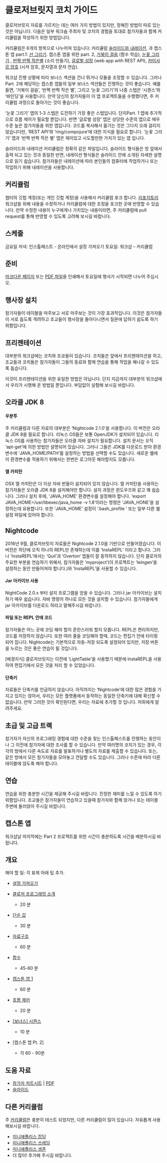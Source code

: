 클로저브릿지 코치 가이드
=============================

클로저브릿지 자료를 가르치는 데는 여러 가지 방법이 있지만, 정해진 방법이 따로 있는 것은 아닙니다. 다음은 일부 워크숍 주최자 및 코치의 경험을 토대로 참가자들과 함께 커리큘럼을 작성하기 위한 방법입니다.

커리큘럼은 6개의 항목으로 나누어져 있습니다: 커리큘럼
[슬라이드와 내레이션](http://clojurebridge.github.io/curriculum),
과 캡스톤 앱 part.1:
[선 그리기](https://github.com/ClojureBridgeSeoul/drawing/blob/korean/curriculum/first-program.md).
캡스톤 앱을 위한 part. 2,
[거북이 걸음](https://github.com/ClojureBridgeSeoul/welcometoclojurebridge/blob/master/outline/TURTLE-SAMPLES.md)
(함수 학습),
[눈꽃 그리기](https://github.com/ClojureBridgeSeoul/drawing/blob/korean/curriculum/create-something.md)
,
[반짝 반짝 작은별](https://github.com/ClojureBridge/tones/blob/master/curriculum/01-piano-chords.md) (소리 만들기),
[글로벌 성장](https://github.com/ClojureBridge/global-growth)  (web app with REST API),
[카이사르 암호](http://clojurebridge.github.io/community-docs/docs/exercises/caesar-cipher/)
(시저 암호, 문자열과 문자 연습).

워크샵 진행 상황에 따라 보너스 섹션을 건너 뛰거나 모듈을 조정할 수 있습니다. 그러나 Part. 2에 해당하는 캡스톤 앱들의 일부 보너스 섹션들은 진행하는 것이 좋습니다. 예를 들면, ‘거북이 걸음’, ‘반짝 반짝 작은 별’, 그리고 ‘눈꽃 그리기’의 나중 스텝은 ‘시퀀스’와 ‘바인딩'을 사용합니다. 만약 당신의 참가자들이 이 앱 프로젝트들을 수행했다면, 주 커리큘럼 과정으로 돌아가는 것이 좋습니다.

‘눈꽃 그리기’ 앱의 1-3 스텝은 도전하기 가장 좋은 스텝입니다. 단지Part. 1 앱에 추가적으로 흐름 제어가 필요할 뿐입니다. 반면 ‘글로벌 성장’ 앱은 상당한 수준의 앱으로 매우 수준 높은 참가자들을 위한 앱입니다. 코드를 복사해서 옮기는 것은 그다지 오래 걸리지 않습니다만, ‘REST API’와 ‘ring/compojure’에 대한 지식을 필요로 합니다. ‘눈꽃 그리기’ 앱과 ‘반짝 반짝 작은 별’ 앱은 재미있고 시도할만한 가치가 있는 앱 입니다.

슬라이드와 내레이션 커리큘럼은 정확히 같은 파일입니다. 슬라이드 형식들은 방 앞에서 출력 되고 있는 것과 동일한 반면, 내레이션 형식들은 슬라이드 안에 소개된 자세한 설명으로 읽기 쉽습니다. 참가자들은 내레이션에 따라 본인들의 컴퓨터에 작업하거나 또는 작업하기 위해 내레이션을 사용합니다.

커리큘럼
----------
챕터의 깃헙 계정(또는 개인 깃헙 계정)을 사용해서 커리큘럼 포크 합니다. [리포지토리](https://github.com/ClojureBridge/curriculum) 워크샵을 위해 내용을 수정하거나 커리큘럼에 대한 조정을 포크한 곳에 반영할 수 있습니다. 만약 수정한 내용이 누구에게나 가치있는 내용이라면, 주 커리큘럼에 pull request를 통해 반영할 수 있도록 고려해 보시길 바랍니다.

스케줄
--------
금요일 저녁: 인스톨페스트 - 온라인에서 설정 가져오기
토요일: 워크샵 – 커리큘럼

준비
-----------
[마크다운 페이지](outline/cheatsheet.md) 또는 [PDF 파일](ClojurebridgeCheatsheet-v2.pdf)을 인쇄해서 토요일에 행사가 시작되면 나누어 주십시오.

행사장 설치
----------
참가자들이 테이블을 마주보고 서로 마주보는 것이 가장 효과적입니다. 이것은 참가자들이 서로 돕도록 격려하고 조교들이 행사장을 돌아다니면서 질문에 답하기 쉽도록 하기 위함입니다.

프리젠테이션
----------------------------
대부분의 워크샵에는 코치와 조쿄들이 있습니다. 코치들은 앞에서 프리젠테이션을 하고, 조교들과 코치들은 참가자들이 그들의 동료와 함께 연습을 통해 작업을 해나갈 수 있도록 돕습니다.

이것이 프리젠테이션을 위한 유일한 방법은 아닙니다. 단지 지금까지 대부분의 워크샵에서 우리가 시행해 온 방법일 뿐입니다. 부담없이 실험해 보시길 바랍니다.


오라클 JDK 8
-------------

#### 우분투
주 커리큘럼과 다른 자료의 대부분은 ‘Nightcode 2.1.0’을 사용합니다. 이 버전은 오라클 JDK 8을 필요로 합니다. 리눅스 OS들은 보통 OpenJDK가 설치되어 있습니다. 리눅스 OS를 사용하는 참가자들은 오라클 자바 설치가 필요합니다. 설치 문서는 오직 ‘apt-get’에 의한 방법만 설명되어 있습니다. 그러나 그들은 JDK를 다운로드 받아 환경변수에 ‘JAVA_HOME/PATH’를 설정하는 방법을 선택할 수도 있습니다. 새로운 쉘에 이 환경변수를 적용하기 위해서는 한번은 로그아웃 해야할지도 모릅니다.

#### 엘 카피탄
OSX 엘 카피탄은 더 이상 자바 번들이 설치되어 있지 않습니다. 엘 카피탄을 사용하는 참가자들은 오라클 JDK 8을 설치해야만 합니다. 설치 과정은 윈도우즈와 같고 꽤 쉽습니다. 그러나 설치 후에, ‘JAVA_HOME’ 환경변수를 설정해야 합니다. ‘export JAVA_HOME=/usr/libexec/java_home -v 1.8’이라는 명령은 ‘JAVA_HONE’을 설정하는데 유용합니다. 또한 ‘JAVA_HOME’ 설정이 ‘.bash_profile ‘ 또는 일부 다른 쉘 설정 파일에 있어야 합니다.


Nightcode
---------

2016년 9월, 클로저브릿지 자료들은 Nightcode 2.1.0을 기반으로 만들어졌습니다. 이 버전은 하단에 오직 하나의 REPL만 존재하는데 이를 ‘InstaREPL’ 이라고 합니다. 그러나 ‘InstaREPL’에서는 ‘Quil’과 ‘Overton’ 앱들이 잘 동작하지 않습니다. 단지 클로저의 주요한 부분을 연습하기 위해서, 참가자들은 ‘myproject’(이 프로젝트는 ‘leingen’을 설정하는 동안 만들어져야 합니다.)와 ‘InstaREPL’을 사용할 수 있습니다.

#### Jar 아카이브 사용

NightCode 2.0.x 부터 설치 프로그램을 얻을 수 있습니다. 그러나 jar 아카이브는 설치하기 매우 쉽습니다. 자바 명령어 하나로 모든 것을 설치할 수 있습니다. 참가자들에게 jar 아카이브를 다운로드 하라고 말해주시길 바랍니다.

#### 파일 또는 REPL 안에 코드

참가자들은 어느 곳에 코딩 해야 할지 혼란스러워 할지 모릅니다.  REPL은 편리하지만, 코드를 저장하지 않습니다. 또한 여러 줄을 코딩해야 할때, 코드는 편집기 안에 타이핑 되어 집니다.  Nightcode는 기본적으로 자동-저장 되도록 설정되어 있지만, 저장 버튼을 누르는 것은 좋은 연습이 될 것입니다.

[배경지식] 클로저브릿지는 이전에 ‘LightTable’을 사용했기 때문에 InstaREPL을 사용하여 편집기에서 모든 것을 처리 할 수 있었습니다.

#### 단축키

자료들은 단축키를 언급하지 않습니다. 아직까지는 ‘Nightcode’에 대한 많은 경험을 가지고 있지는 않아서, 우리는 모든 플랫폼에서 동작하는 동일한 단축키에 대해 확신할 수 없습니다. 만약 그러한 것이 확인된다면, 우리는 자료에 추가할 것 입니다. 저희에게 알려주세요.


초급 및 고급 트랙
----------------------------
참가자가 자신의 프로그래밍 경험에 대한 수준을 찾는 인스톨페스트를 진행하는 동안이나 그 이전에 참가자에 대한 조사를 할 수 있습니다. 만약 여러명의 코치가 있는 경우, 각각의 방에서 다른 속도로 자료를 발표하거나 별도의 자료를 제출할 수 있습니다. 또는, 같은 방에서 모든 참가자들을 모아놓고 전달할 수도 있습니다. 그러나 수준에 따라 다른 테이블에 앉도록 해야 합니다.

연습
---------
연습을 위한 충분한 시간을 제공해 주시길 바랍니다. 진정한 재미를 느낄 수 있도록 하기 위함입니다. 조교들은 참가자들이 연습하고 있을때 참가자와 함께 앉거나 또는 테이블 주변에 둘러앉아 주시길 바랍니다.

캡스톤 앱
------------
워크샵날 마지막에는 Part 2 프로젝트를 위한 시간이 충분하도록 시간을 배분하시길 바랍니다.

개요
-------
해야 할 일: 각 표제 아래 팁 추가.

* [설정 가져오기](outline/setup.md)
* [클로저 프로그래밍 소개](outline/intro.md)
  - 20 분
* [단순 값](outline/simple_values.md)
  - 30 분
* [자료구조](outline/data_structures.md)
  - 60 분
* [함수](outline/functions.md)
  - 45-60 분
* [캡스톤 앱 1](https://github.com/ClojureBridgeSeoul/drawing/blob/korean/curriculum/first-program.md)
  - 60 분
* [흐름 제어](outline/flow_control.md)
  - 20 분
* [[보너스] 시퀀스](outline/sequences.md)
  - 10 분

* [캡스톤 앱 Pt. 2]
  - 각 60 - 90분


도움 자료
--------------------
* [참가자 차트시트](outline/cheatsheet.md) | [PDF](ClojurebridgeCheatsheet-v2.pdf)
* [슬라이드](http://clojurebridge.github.io/curriculum)


다른 커리큘럼
---------------
주 [커리큘럼](https://github.com/ClojureBridge/curriculum)은 충분히 테스트 되었지만, 다른 커리큘럼이 많이 있습니다. 자유롭게 사용해보시길 바랍니다.

* [미니애폴리스 잡담](https://github.com/clojurebridge-minneapolis/track1-chatter)
* [미니애폴리스 쓰레딩](https://github.com/clojurebridge-minneapolis/track2-threading)
* [미니애폴리스 생존](https://github.com/clojurebridge-minneapolis/track2-surviving)
* 더 많이! 추가해 주시길 바랍니다.
